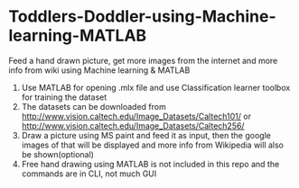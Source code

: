 # Toddlers-Doddler-using-Machine-learning-MATLAB
Feed a hand drawn picture, get more images from the internet and more info from wiki using Machine learning &amp; MATLAB

1. Use MATLAB for opening .mlx file and use Classification learner toolbox for training the dataset
2. The datasets can be downloaded from http://www.vision.caltech.edu/Image_Datasets/Caltech101/
or http://www.vision.caltech.edu/Image_Datasets/Caltech256/
3. Draw a picture using MS paint and feed it as input, then the google images of that will be displayed 
and more info from Wikipedia will also be shown(optional)
4. Free hand drawing using MATLAB is not included in this repo and the commands are in CLI, not much GUI

